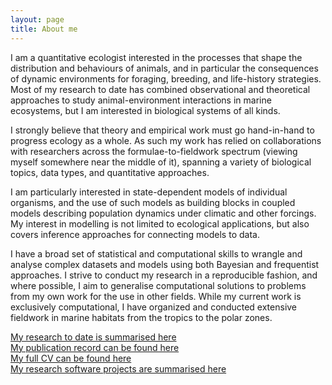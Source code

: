 ```yaml
---
layout: page
title: About me
---
```


I am a quantitative ecologist interested in the processes that shape the distribution and behaviours of animals, and in particular the consequences of dynamic environments for foraging, breeding, and life-history strategies. 
Most of my research to date has combined observational and theoretical approaches to
study animal-environment interactions in marine ecosystems, but I am interested in biological systems of all kinds.

I strongly believe that theory and empirical work must go hand-in-hand to progress ecology as a whole. As such my work has relied on collaborations with researchers across the formulae-to-fieldwork spectrum (viewing myself somewhere near the middle of it), spanning a variety of biological topics, data types, and quantitative approaches. 

I am particularly interested in state-dependent models of individual organisms, and the use of such models as building blocks in coupled models describing population dynamics under climatic and other forcings. My interest in modelling is not limited to ecological applications, but also covers inference approaches for connecting models to data.  

I have a broad set of statistical and computational skills to wrangle and analyse complex datasets and models using both Bayesian and frequentist approaches. I strive to conduct my research in a reproducible fashion, and where possible, I aim to generalise computational solutions to problems from my own work for the use in other fields. While my
current work is exclusively computational, I have organized and conducted extensive fieldwork in marine habitats from the
tropics to the polar zones.

[My research to date is summarised here](http://pboesu.github.io/research/)  
[My publication record can be found here](http://pboesu.github.io/publications/)  
[My full CV can be found here](http://pboesu.github.io/public/CV-Boersch-Supan-0000-current.pdf)  
[My research software projects are summarised here](http://pboesu.github.io/software/)

